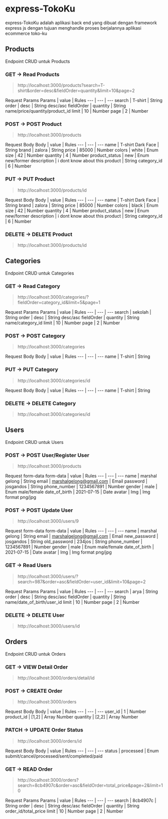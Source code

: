 # express-TokoKu
express-TokoKu adalah aplikasi back end yang dibuat dengan framework express js dengan tujuan menghandle proses berjalannya aplikasi ecommerce toko-ku

## Products
Endpoint CRUD untuk Products

### GET -> Read Products
>http://localhost:3000/products?search=T-shirt&order=desc&fieldOrder=quantity&limit=10&page=2

Request Params
Params | value | Rules
--- | --- | ---
search | T-shirt | String
order | desc | String desc/asc
fieldOrder | quantity | String name/price/quantity/product_id
limit | 10 | Number
page | 2 | Number

### POST -> POST Product
>http://localhost:3000/products

Request Body
Body | value | Rules
--- | --- | ---
name | T-shirt Dark Face | String
brand | zalora | String
price | 85000 | Number
colors | white | Enum
size | 42 | Number
quantity | 4 | Number
product_status | new | Enum new/former
description | i dont know about this product | String
category_id | 6 | Number

### PUT -> PUT Product
>http://localhost:3000/products/id

Request Body
Body | value | Rules
--- | --- | ---
name | T-shirt Dark Face | String
brand | zalora | String
price | 85000 | Number
colors | black | Enum
size | 42 | Number
quantity | 4 | Number
product_status | new | Enum new/former
description | i dont know about this product | String
category_id | 6 | Number

### DELETE -> DELETE Product
>http://localhost:3000/products/id

## Categories
Endpoint CRUD untuk Categories

### GET -> Read Category
>http://localhost:3000/categories/?fieldOrder=category_id&limit=5&page=1

Request Params
Params | value | Rules
--- | --- | ---
search | sekolah | String
order | desc | String desc/asc
fieldOrder | quantity | String name/category_id
limit | 10 | Number
page | 2 | Number

### POST -> POST Category
>http://localhost:3000/categories

Request Body
Body | value | Rules
--- | --- | ---
name | T-shirt | String

### PUT -> PUT Category
>http://localhost:3000/categories/id

Request Body
Body | value | Rules
--- | --- | ---
name | T-shirt | String

### DELETE -> DELETE Category
>http://localhost:3000/categories/id

## Users
Endpoint CRUD untuk Users

### POST -> POST User/Register User
>http://localhost:3000/products

Request form-data
form-data | value | Rules
--- | --- | ---
name | marshal gelong | String
email | marshalgelong@gmail.com | Email
password | josgandos | String
phone_number | 1234567891 | Number
gender | male | Enum male/female
date_of_birth | 2021-07-15 | Date
avatar | Img | Img format png/jpg

### POST -> POST Update User
>http://localhost:3000/users/9

Request form-data
form-data | value | Rules
--- | --- | ---
name | marshal gelong | String
email | marshalgelong@gmail.com | Email
new_password | josgandos | String
old_password | 234jos | String
phone_number | 1234567891 | Number
gender | male | Enum male/female
date_of_birth | 2021-07-15 | Date
avatar | Img | Img format png/jpg

### GET -> Read Users
>http://localhost:3000/users/?search=987&order=asc&fieldOrder=user_id&limit=10&page=2

Request Params
Params | value | Rules
--- | --- | ---
search | arya | String
order | desc | String desc/asc
fieldOrder | quantity | String name/date_of_birth/user_id
limit | 10 | Number
page | 2 | Number

### DELETE -> DELETE User
>http://localhost:3000/users/id

## Orders
Endpoint CRUD untuk Orders

### GET -> VIEW Detail Order
>http://localhost:3000/orders/detail/id

### POST -> CREATE Order
>http://localhost:3000/orders

Request Body
Body | value | Rules
--- | --- | ---
user_id | 1 | Number
product_id | [1,2] | Array Number
quantity | [2,2] | Array Number


### PATCH -> UPDATE Order Status
>http://localhost:3000/orders/id

Request Body
Body | value | Rules
--- | --- | ---
status | processed | Enum submit/cancel/processed/sent/completed/paid

### GET -> READ Order
>http://localhost:3000/orders?search=8cb4907c&order=asc&fieldOrder=total_price&page=2&limit=10

Request Params
Params | value | Rules
--- | --- | ---
search | 8cb4907c | String
order | desc | String desc/asc
fieldOrder | quantity | String order_id/total_price
limit | 10 | Number
page | 2 | Number
